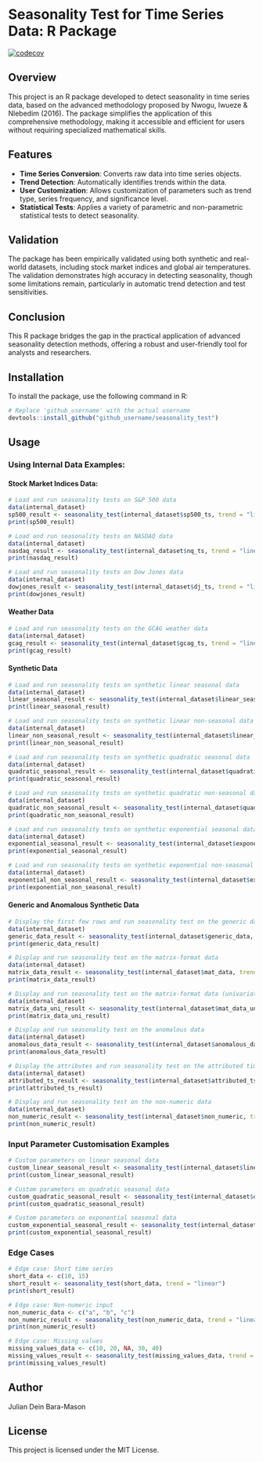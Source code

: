 # Seasonality Test for Time Series Data: R Package

[![codecov](https://codecov.io/github/JulianMason/Tests-for-Seasonality/graph/badge.svg?token=80ZCI1VDNJ)](https://codecov.io/github/JulianMason/Tests-for-Seasonality)

## Overview

This project is an R package developed to detect seasonality in time series data, based on the advanced methodology proposed by Nwogu, Iwueze & Nlebedim (2016). The package simplifies the application of this comprehensive methodology, making it accessible and efficient for users without requiring specialized mathematical skills.

## Features

- **Time Series Conversion**: Converts raw data into time series objects.
- **Trend Detection**: Automatically identifies trends within the data.
- **User Customization**: Allows customization of parameters such as trend type, series frequency, and significance level.
- **Statistical Tests**: Applies a variety of parametric and non-parametric statistical tests to detect seasonality.

## Validation

The package has been empirically validated using both synthetic and real-world datasets, including stock market indices and global air temperatures. The validation demonstrates high accuracy in detecting seasonality, though some limitations remain, particularly in automatic trend detection and test sensitivities.

## Conclusion

This R package bridges the gap in the practical application of advanced seasonality detection methods, offering a robust and user-friendly tool for analysts and researchers.

## Installation

To install the package, use the following command in R:
```R
# Replace 'github_username' with the actual username
devtools::install_github("github_username/seasonality_test")
```

## Usage

### Using Internal Data Examples:
#### Stock Market Indices Data:
```R
# Load and run seasonality tests on S&P 500 data
data(internal_dataset)
sp500_result <- seasonality_test(internal_dataset$sp500_ts, trend = "linear")
print(sp500_result)

# Load and run seasonality tests on NASDAQ data
data(internal_dataset)
nasdaq_result <- seasonality_test(internal_dataset$nq_ts, trend = "linear")
print(nasdaq_result)

# Load and run seasonality tests on Dow Jones data
data(internal_dataset)
dowjones_result <- seasonality_test(internal_dataset$dj_ts, trend = "linear")
print(dowjones_result)
```
#### Weather Data
```R
# Load and run seasonality tests on the GCAG weather data
data(internal_dataset)
gcag_result <- seasonality_test(internal_dataset$gcag_ts, trend = "linear")
print(gcag_result)

```

#### Synthetic Data
```R
# Load and run seasonality tests on synthetic linear seasonal data
data(internal_dataset)
linear_seasonal_result <- seasonality_test(internal_dataset$linear_seasonal, trend = "linear")
print(linear_seasonal_result)

# Load and run seasonality tests on synthetic linear non-seasonal data
data(internal_dataset)
linear_non_seasonal_result <- seasonality_test(internal_dataset$linear_non_seasonal, trend = "linear")
print(linear_non_seasonal_result)

# Load and run seasonality tests on synthetic quadratic seasonal data
data(internal_dataset)
quadratic_seasonal_result <- seasonality_test(internal_dataset$quadratic_seasonal, trend = "quadratic")
print(quadratic_seasonal_result)

# Load and run seasonality tests on synthetic quadratic non-seasonal data
data(internal_dataset)
quadratic_non_seasonal_result <- seasonality_test(internal_dataset$quadratic_non_seasonal, trend = "quadratic")
print(quadratic_non_seasonal_result)

# Load and run seasonality tests on synthetic exponential seasonal data
data(internal_dataset)
exponential_seasonal_result <- seasonality_test(internal_dataset$exponential_seasonal, trend = "exponential")
print(exponential_seasonal_result)

# Load and run seasonality tests on synthetic exponential non-seasonal data
data(internal_dataset)
exponential_non_seasonal_result <- seasonality_test(internal_dataset$exponential_non_seasonal, trend = "exponential")
print(exponential_non_seasonal_result)

```

#### Generic and Anomalous Synthetic Data
```R 
# Display the first few rows and run seasonality test on the generic data
data(internal_dataset)
generic_data_result <- seasonality_test(internal_dataset$generic_data, trend = "linear")
print(generic_data_result)

# Display and run seasonality test on the matrix-format data
data(internal_dataset)
matrix_data_result <- seasonality_test(internal_dataset$mat_data, trend = "linear")
print(matrix_data_result)

# Display and run seasonality test on the matrix-format data (univariate)
data(internal_dataset)
matrix_data_uni_result <- seasonality_test(internal_dataset$mat_data_uni, trend = "linear")
print(matrix_data_uni_result)

# Display and run seasonality test on the anomalous data
data(internal_dataset)
anomalous_data_result <- seasonality_test(internal_dataset$anomalous_data, trend = "linear")
print(anomalous_data_result)

# Display the attributes and run seasonality test on the attributed time series
data(internal_dataset)
attributed_ts_result <- seasonality_test(internal_dataset$attributed_ts, trend = "linear")
print(attributed_ts_result)

# Display and run seasonality test on the non-numeric data
data(internal_dataset)
non_numeric_result <- seasonality_test(internal_dataset$non_numeric, trend = "linear")
print(non_numeric_result)

```

### Input Parameter Customisation Examples
```R
# Custom parameters on linear seasonal data
custom_linear_seasonal_result <- seasonality_test(internal_dataset$linear_seasonal, trend = "linear", s = 12, confidence_level = 0.1)
print(custom_linear_seasonal_result)

# Custom parameters on quadratic seasonal data
custom_quadratic_seasonal_result <- seasonality_test(internal_dataset$quadratic_seasonal, trend = "quadratic", s = 12, confidence_level = 0.05)
print(custom_quadratic_seasonal_result)

# Custom parameters on exponential seasonal data
custom_exponential_seasonal_result <- seasonality_test(internal_dataset$exponential_seasonal, trend = "exponential", s = 12, confidence_level = 0.2)
print(custom_exponential_seasonal_result)
```

### Edge Cases
```R
# Edge case: Short time series
short_data <- c(10, 15)
short_result <- seasonality_test(short_data, trend = "linear")
print(short_result)

# Edge case: Non-numeric input
non_numeric_data <- c("a", "b", "c")
non_numeric_result <- seasonality_test(non_numeric_data, trend = "linear")
print(non_numeric_result)

# Edge case: Missing values
missing_values_data <- c(10, 20, NA, 30, 40)
missing_values_result <- seasonality_test(missing_values_data, trend = "linear")
print(missing_values_result)
```



## Author

Julian Dein Bara-Mason

## License

This project is licensed under the MIT License.

